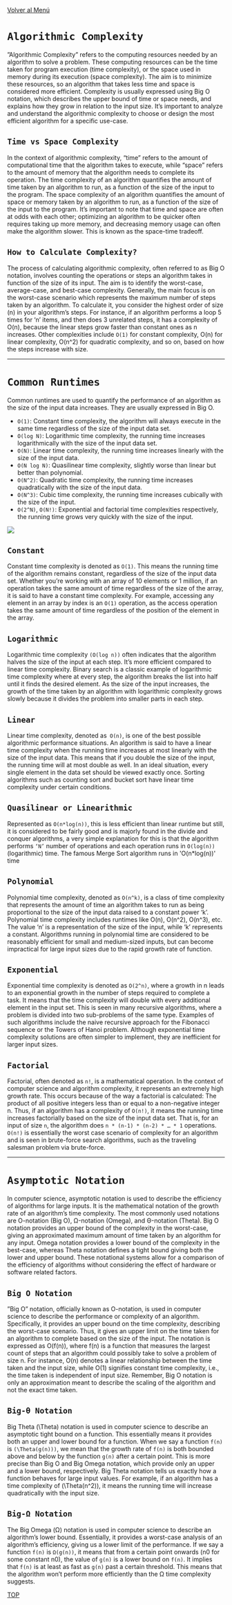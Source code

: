 [Volver al Menú](./root.md)

# `Algorithmic Complexity`

”Algorithmic Complexity” refers to the computing resources needed by an algorithm to solve a problem. These computing resources can be the time taken for program execution (time complexity), or the space used in memory during its execution (space complexity). The aim is to minimize these resources, so an algorithm that takes less time and space is considered more efficient. Complexity is usually expressed using Big O notation, which describes the upper bound of time or space needs, and explains how they grow in relation to the input size. It’s important to analyze and understand the algorithmic complexity to choose or design the most efficient algorithm for a specific use-case.

## `Time vs Space Complexity`

In the context of algorithmic complexity, “time” refers to the amount of computational time that the algorithm takes to execute, while “space” refers to the amount of memory that the algorithm needs to complete its operation. The time complexity of an algorithm quantifies the amount of time taken by an algorithm to run, as a function of the size of the input to the program. The space complexity of an algorithm quantifies the amount of space or memory taken by an algorithm to run, as a function of the size of the input to the program. It’s important to note that time and space are often at odds with each other; optimizing an algorithm to be quicker often requires taking up more memory, and decreasing memory usage can often make the algorithm slower. This is known as the space-time tradeoff.

## `How to Calculate Complexity?`

The process of calculating algorithmic complexity, often referred to as Big O notation, involves counting the operations or steps an algorithm takes in function of the size of its input. The aim is to identify the worst-case, average-case, and best-case complexity. Generally, the main focus is on the worst-case scenario which represents the maximum number of steps taken by an algorithm. To calculate it, you consider the highest order of size (n) in your algorithm’s steps. For instance, if an algorithm performs a loop 5 times for ‘n’ items, and then does 3 unrelated steps, it has a complexity of O(n), because the linear steps grow faster than constant ones as n increases. Other complexities include `O(1)` for constant complexity, O(n) for linear complexity, O(n^2) for quadratic complexity, and so on, based on how the steps increase with size.

---

# `Common Runtimes`

Common runtimes are used to quantify the performance of an algorithm as the size of the input data increases. They are usually expressed in Big O.

- `O(1)`: Constant time complexity, the algorithm will always execute in the same time regardless of the size of the input data set.
- `O(log N)`: Logarithmic time complexity, the running time increases logarithmically with the size of the input data set.
- `O(N)`: Linear time complexity, the running time increases linearly with the size of the input data.
- `O(N log N)`: Quasilinear time complexity, slightly worse than linear but better than polynomial.
- `O(N^2)`: Quadratic time complexity, the running time increases quadratically with the size of the input data.
- `O(N^3)`: Cubic time complexity, the running time increases cubically with the size of the input.
- `O(2^N)`, `O(N!)`: Exponential and factorial time complexities respectively, the running time grows very quickly with the size of the input.

<img src="time-complex.png">

## `Constant`

Constant time complexity is denoted as `O(1)`. This means the running time of the algorithm remains constant, regardless of the size of the input data set. Whether you’re working with an array of 10 elements or 1 million, if an operation takes the same amount of time regardless of the size of the array, it is said to have a constant time complexity. For example, accessing any element in an array by index is an `O(1)` operation, as the access operation takes the same amount of time regardless of the position of the element in the array.

## `Logarithmic`

Logarithmic time complexity `(O(log n))` often indicates that the algorithm halves the size of the input at each step. It’s more efficient compared to linear time complexity. Binary search is a classic example of logarithmic time complexity where at every step, the algorithm breaks the list into half until it finds the desired element. As the size of the input increases, the growth of the time taken by an algorithm with logarithmic complexity grows slowly because it divides the problem into smaller parts in each step.

## `Linear`

Linear time complexity, denoted as` O(n)`, is one of the best possible algorithmic performance situations. An algorithm is said to have a linear time complexity when the running time increases at most linearly with the size of the input data. This means that if you double the size of the input, the running time will at most double as well. In an ideal situation, every single element in the data set should be viewed exactly once. Sorting algorithms such as counting sort and bucket sort have linear time complexity under certain conditions.

## `Quasilinear or Linearithmic`

Represented as `O(n*log(n))`, this is less efficient than linear runtime but still, it is considered to be fairly good and is majorly found in the divide and conquer algorithms, a very simple explanation for this is that the algorithm performs `‘N’` number of operations and each operation runs in `O(log(n))` (logarithmic) time. The famous Merge Sort algorithm runs in 'O(n\*log(n))' time

## `Polynomial`

Polynomial time complexity, denoted as `O(n^k)`, is a class of time complexity that represents the amount of time an algorithm takes to run as being proportional to the size of the input data raised to a constant power ‘k’. Polynomial time complexity includes runtimes like O(n), O(n^2), O(n^3), etc. The value ‘n’ is a representation of the size of the input, while ‘k’ represents a constant. Algorithms running in polynomial time are considered to be reasonably efficient for small and medium-sized inputs, but can become impractical for large input sizes due to the rapid growth rate of function.

## `Exponential`

Exponential time complexity is denoted as `O(2^n)`, where a growth in n leads to an exponential growth in the number of steps required to complete a task. It means that the time complexity will double with every additional element in the input set. This is seen in many recursive algorithms, where a problem is divided into two sub-problems of the same type. Examples of such algorithms include the naive recursive approach for the Fibonacci sequence or the Towers of Hanoi problem. Although exponential time complexity solutions are often simpler to implement, they are inefficient for larger input sizes.

## `Factorial`

Factorial, often denoted as `n!`, is a mathematical operation. In the context of computer science and algorithm complexity, it represents an extremely high growth rate. This occurs because of the way a factorial is calculated: The product of all positive integers less than or equal to a non-negative integer n. Thus, if an algorithm has a complexity of `O(n!)`, it means the running time increases factorially based on the size of the input data set. That is, for an input of size `n`, the algorithm does `n * (n-1) * (n-2) * … * 1` operations. `O(n!)` is essentially the worst case scenario of complexity for an algorithm and is seen in brute-force search algorithms, such as the traveling salesman problem via brute-force.

---

# `Asymptotic Notation`

In computer science, asymptotic notation is used to describe the efficiency of algorithms for large inputs. It is the mathematical notation of the growth rate of an algorithm’s time complexity. The most commonly used notations are O-notation (Big O), Ω-notation (Omega), and Θ-notation (Theta). Big O notation provides an upper bound of the complexity in the worst-case, giving an approximated maximum amount of time taken by an algorithm for any input. Omega notation provides a lower bound of the complexity in the best-case, whereas Theta notation defines a tight bound giving both the lower and upper bound. These notational systems allow for a comparison of the efficiency of algorithms without considering the effect of hardware or software related factors.

## `Big O Notation`

”Big O” notation, officially known as O-notation, is used in computer science to describe the performance or complexity of an algorithm. Specifically, it provides an upper bound on the time complexity, describing the worst-case scenario. Thus, it gives an upper limit on the time taken for an algorithm to complete based on the size of the input. The notation is expressed as O(f(n)), where f(n) is a function that measures the largest count of steps that an algorithm could possibly take to solve a problem of size n. For instance, O(n) denotes a linear relationship between the time taken and the input size, while O(1) signifies constant time complexity, i.e., the time taken is independent of input size. Remember, Big O notation is only an approximation meant to describe the scaling of the algorithm and not the exact time taken.

## `Big-θ Notation`

Big Theta (\Theta) notation is used in computer science to describe an asymptotic tight bound on a function. This essentially means it provides both an upper and lower bound for a function. When we say a function `f(n)` is `(\Theta(g(n)))`, we mean that the growth rate of `f(n)` is both bounded above and below by the function `g(n)` after a certain point. This is more precise than Big O and Big Omega notation, which provide only an upper and a lower bound, respectively. Big Theta notation tells us exactly how a function behaves for large input values. For example, if an algorithm has a time complexity of (\Theta(n^2)), it means the running time will increase quadratically with the input size.

## `Big-Ω Notation`

The Big Omega (Ω) notation is used in computer science to describe an algorithm’s lower bound. Essentially, it provides a worst-case analysis of an algorithm’s efficiency, giving us a lower limit of the performance. If we say a function `f(n)` is `Ω(g(n))`, it means that from a certain point onwards (n0 for some constant n0), the value of `g(n)` is a lower bound on `f(n)`. It implies that `f(n)` is at least as fast as `g(n)` past a certain threshold. This means that the algorithm won’t perform more efficiently than the Ω time complexity suggests.

[TOP](#algorithmic-complexity)
